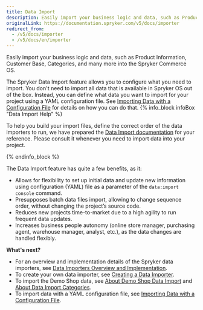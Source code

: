 ```yaml
---
title: Data Import
description: Easily import your business logic and data, such as Product Information, Customer Base, Categories and many more into the Spryker Commerce OS.
originalLink: https://documentation.spryker.com/v5/docs/importer
redirect_from:
  - /v5/docs/importer
  - /v5/docs/en/importer
---
```


Easily import your business logic and data, such as Product Information, Customer Base, Categories, and many more into the Spryker Commerce OS.

The Spryker Data Import feature allows you to configure what you need to import. You don't need to import all data that is available in Spryker OS out of the box. Instead, you can define what data you want to import for your project using a YAML configuration file. See [Importing Data with a Configuration File](https://documentation.spryker.com/docs/en/importing-data-with-configuration-file) for details on how you can do that.
{% info_block infoBox "Data Import Help" %}

To help you build your import files, define the correct order of the data importers to run, we have prepared the [Data Import documentation](https://documentation.spryker.com/docs/en/about-data-import-categories) for your reference. Please consult it whenever you need to import data into your project.

{% endinfo_block %}

The Data Import feature has quite a few benefits, as it:

* Allows for flexibility to set up initial data and update new information using configuration (YAML) file as a parameter of the `data:import console` command.
* Presupposes batch data files import, allowing to change sequence order, without changing the project’s source code.
* Reduces new projects time-to-market due to a high agility to run frequent data updates.
* Increases business people autonomy (online store manager, purchasing agent, warehouse manager, analyst, etc.), as the data changes are handled flexibly.

**What's next?**

* For an overview and implementation details of the Spryker data importers, see [Data Importers Overview and Implementation](https://documentation.spryker.com/docs/en/data-importers-review-implementation).
* To create your own data importer, see [Creating a Data Importer](https://documentation.spryker.com/docs/en/ht-data-import).
* To import the Demo Shop data, see [About Demo Shop Data Import](https://documentation.spryker.com/docs/en/about-demo-shop-data-import) and[ About Data Import Categories](https://documentation.spryker.com/docs/en/about-data-import-categories).
* To import data with a YAML configuration file, see [Importing Data with a Configuration File](https://documentation.spryker.com/docs/en/importing-data-with-configuration-file).


